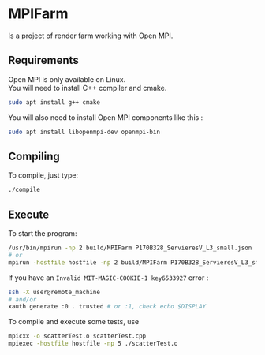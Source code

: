 # MPIFarm
Is a project of render farm working with Open MPI.

## Requirements
Open MPI is only available on Linux.<br>
You will need to install C++ compiler and cmake.
```bash
sudo apt install g++ cmake
```
You will also need to install Open MPI components like this : 
```bash
sudo apt install libopenmpi-dev openmpi-bin
```

## Compiling
To compile, just type:
```bash
./compile
```

## Execute 
To start the program:
```bash
/usr/bin/mpirun -np 2 build/MPIFarm P170B328_ServieresV_L3_small.json
# or
mpirun -hostfile hostfile -np 2 build/MPIFarm P170B328_ServieresV_L3_small.json
```
If you have an `Invalid MIT-MAGIC-COOKIE-1 key6533927` error : 
```bash
ssh -X user@remote_machine
# and/or
xauth generate :0 . trusted # or :1, check echo $DISPLAY
```

To compile and execute some tests, use
```bash
mpicxx -o scatterTest.o scatterTest.cpp
mpiexec -hostfile hostfile -np 5 ./scatterTest.o
```